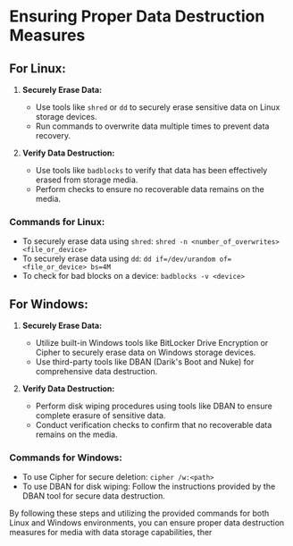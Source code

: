 # Ensuring Proper Data Destruction Measures

## For Linux:

1. **Securely Erase Data:** 
    - Use tools like `shred` or `dd` to securely erase sensitive data on Linux storage devices.
    - Run commands to overwrite data multiple times to prevent data recovery.

2. **Verify Data Destruction:** 
    - Use tools like `badblocks` to verify that data has been effectively erased from storage media.
    - Perform checks to ensure no recoverable data remains on the media.

### Commands for Linux:
- To securely erase data using `shred`: `shred -n <number_of_overwrites> <file_or_device>`
- To securely erase data using `dd`: `dd if=/dev/urandom of=<file_or_device> bs=4M`
- To check for bad blocks on a device: `badblocks -v <device>`

## For Windows:

1. **Securely Erase Data:** 
    - Utilize built-in Windows tools like BitLocker Drive Encryption or Cipher to securely erase data on Windows storage devices.
    - Use third-party tools like DBAN (Darik's Boot and Nuke) for comprehensive data destruction.

2. **Verify Data Destruction:** 
    - Perform disk wiping procedures using tools like DBAN to ensure complete erasure of sensitive data.
    - Conduct verification checks to confirm that no recoverable data remains on the media.

### Commands for Windows:
- To use Cipher for secure deletion: `cipher /w:<path>`
- To use DBAN for disk wiping: Follow the instructions provided by the DBAN tool for secure data destruction.

By following these steps and utilizing the provided commands for both Linux and Windows environments, you can ensure proper data destruction measures for media with data storage capabilities, ther
